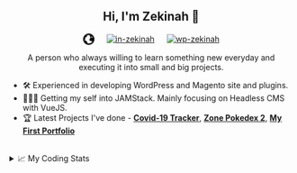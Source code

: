<h2 align="center">Hi, I'm Zekinah 👋</h2>
<p align="center">
<a href="https://www.zekinahlecaros.com/" target="blank"><img align="center" src=https://raw.githubusercontent.com/iconic/open-iconic/master/svg/globe.svg alt="zekinalecaros.com" height="20" width="20" /></a>
&emsp;
<a href="https://ph.linkedin.com/in/zekinah" target="blank"><img align="center" src=https://cdn.jsdelivr.net/npm/simple-icons@3.0.1/icons/linkedin.svg alt="in-zekinah" height="20" width="20" /></a>
  &emsp;
<a href="https://profiles.wordpress.org/zekinah/" target="blank"><img align="center" src=https://cdn.jsdelivr.net/npm/simple-icons@3.0.1/icons/wordpress.svg alt="wp-zekinah" height="20" width="20" /></a>
</p>
<p align="center">
A person who always willing to learn something new everyday and executing it into small and big projects.
</p>

- 🛠 Experienced in developing WordPress and Magento site and plugins.
- 👩🏻‍💻 Getting my self into JAMStack. Mainly focusing on Headless CMS with VueJS.
- 🏆 Latest Projects I've done - **[Covid-19 Tracker](https://github.com/zekinah/pandemiccovid-19)**, **[Zone Pokedex 2](https://github.com/zekinah/zone-pokedex2)**, **[My First Portfolio](https://github.com/zekinah/iamzekinah)** 
<br><br>

<details>
    <summary>📈 My Coding Stats</summary>
<!--START_SECTION:waka-->
**I'm an Early 🐤** 

```text
🌞 Morning    51 commits     ██░░░░░░░░░░░░░░░░░░░░░░░   9.24% 
🌆 Daytime    291 commits    █████████████░░░░░░░░░░░░   52.72% 
🌃 Evening    195 commits    ████████░░░░░░░░░░░░░░░░░   35.33% 
🌙 Night      15 commits     ░░░░░░░░░░░░░░░░░░░░░░░░░   2.72%

```
📅 **I'm Most Productive on Wednesday** 

```text
Monday       78 commits     ███░░░░░░░░░░░░░░░░░░░░░░   14.13% 
Tuesday      75 commits     ███░░░░░░░░░░░░░░░░░░░░░░   13.59% 
Wednesday    86 commits     ████░░░░░░░░░░░░░░░░░░░░░   15.58% 
Thursday     83 commits     ███░░░░░░░░░░░░░░░░░░░░░░   15.04% 
Friday       83 commits     ███░░░░░░░░░░░░░░░░░░░░░░   15.04% 
Saturday     82 commits     ███░░░░░░░░░░░░░░░░░░░░░░   14.86% 
Sunday       65 commits     ███░░░░░░░░░░░░░░░░░░░░░░   11.78%

```


📊 **This Week I Spent My Time On** 

```text
💬 Programming Languages: 
PHP                      13 hrs 35 mins      ███████████████████░░░░░░   77.29% 
YAML                     1 hr 4 mins         █░░░░░░░░░░░░░░░░░░░░░░░░   6.1% 
CSS                      54 mins             █░░░░░░░░░░░░░░░░░░░░░░░░   5.13% 
Markdown                 50 mins             █░░░░░░░░░░░░░░░░░░░░░░░░   4.77% 
JavaScript               31 mins             ░░░░░░░░░░░░░░░░░░░░░░░░░   2.98%

```

**I Mostly Code in PHP** 

```text
PHP                      21 repos            █████████████░░░░░░░░░░░░   52.5% 
JavaScript               5 repos             ███░░░░░░░░░░░░░░░░░░░░░░   12.5% 
HTML                     5 repos             ███░░░░░░░░░░░░░░░░░░░░░░   12.5% 
CSS                      5 repos             ███░░░░░░░░░░░░░░░░░░░░░░   12.5% 
Vue                      4 repos             ██░░░░░░░░░░░░░░░░░░░░░░░   10.0%

```



<!--END_SECTION:waka-->
</details>

